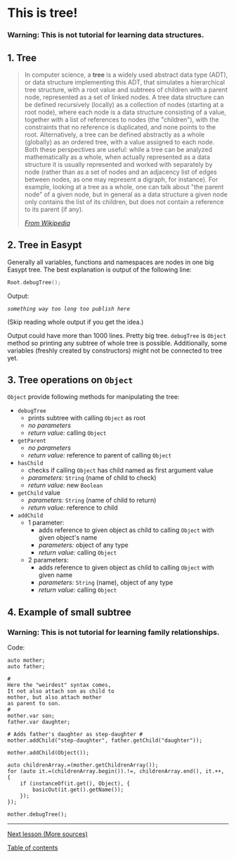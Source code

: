 # This is tree!

### **Warning:** This is not tutorial for learning data structures. 

## 1. Tree

> In computer science, a **tree** is a widely used abstract data type (ADT), or data structure implementing this ADT, that simulates a hierarchical tree structure, with a root value and subtrees of children with a parent node, represented as a set of linked nodes. A tree data structure can be defined recursively (locally) as a collection of nodes (starting at a root node), where each node is a data structure consisting of a value, together with a list of references to nodes (the "children"), with the constraints that no reference is duplicated, and none points to the root. Alternatively, a tree can be defined abstractly as a whole (globally) as an ordered tree, with a value assigned to each node. Both these perspectives are useful: while a tree can be analyzed mathematically as a whole, when actually represented as a data structure it is usually represented and worked with separately by node (rather than as a set of nodes and an adjacency list of edges between nodes, as one may represent a digraph, for instance). For example, looking at a tree as a whole, one can talk about "the parent node" of a given node, but in general as a data structure a given node only contains the list of its children, but does not contain a reference to its parent (if any).
> 
> [_From Wikipedia_](https://en.wikipedia.org/wiki/Tree_(data_structure))

## 2. Tree in Easypt

Generally all variables, functions and namespaces are nodes in one big Easypt tree. The best explanation is output of the following line:

```c
Root.debugTree();
```

Output:

_`something way too long too publish here`_

(Skip reading whole output if you get the idea.)

Output could have more than 1000 lines. Pretty big tree. `debugTree` is `Object` method so printing any subtree of whole tree is possible. Additionally, some variables (freshly created by constructors) might not be connected to tree yet. 

## 3. Tree operations on `Object`

`Object` provide following methods for manipulating the tree:

- `debugTree`
  - prints subtree with calling `Object` as root
  - _no parameters_
  - _return value:_ calling `Object`
- `getParent`
  - _no parameters_
  - _return value:_ reference to parent of calling `Object`
- `hasChild`
  - checks if calling `Object` has child named as first argument value
  - _parameters:_ `String` (name of child to check)
  - _return value:_ new `Boolean`
- `getChild`
 value
  - _parameters:_ `String` (name of child to return)
  - _return value:_ reference to child
- `addChild`
  - 1 parameter:
    - adds reference to given object as child to calling `Object` with given object's name
    - _parameters:_ object of any type
    - _return value:_ calling `Object`
  - 2 parameters: 
    - adds reference to given object as child to calling `Object` with given name
    - _parameters:_ `String` (name), object of any type
    - _return value:_ calling `Object`

## 4. Example of small subtree

### **Warning:** This is not tutorial for learning family relationships.

Code:

```
auto mother;
auto father;

#
Here the "weirdest" syntax comes,
It not also attach son as child to
mother, but also attach mother
as parent to son.
#
mother.var son;
father.var daughter;

# Adds father's daughter as step-daughter #
mother.addChild("step-daughter", father.getChild("daughter"));

mother.addChild(Object());

auto childrenArray.=(mother.getChildrenArray());
for (auto it.=(childrenArray.begin()).!=, childrenArray.end(), it.++, {
    if (instanceOf(it.get(), Object), {
        basicOut(it.get().getName());
    });
});

mother.debugTree();
```

---

[Next lesson (More sources)](import.md)


[Table of contents](tutorial.md)